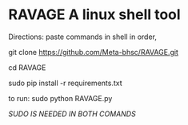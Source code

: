 # RAVAGE A linux shell tool

Directions:
paste commands in shell in order,

git clone https://github.com/Meta-bhsc/RAVAGE.git

cd RAVAGE

sudo pip install -r requirements.txt

to run: sudo python RAVAGE.py

*SUDO IS NEEDED IN BOTH COMANDS*
